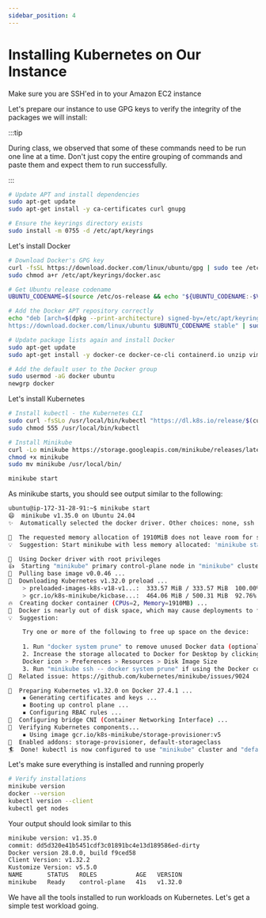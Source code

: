 ```yaml
---
sidebar_position: 4
---
```


# Installing Kubernetes on Our Instance

Make sure you are SSH'ed in to your Amazon EC2 instance

Let's prepare our instance to use GPG keys to verify the integrity of the packages we will install:

:::tip

During class, we observed that some of these commands need to be run one line at a time. Don't just copy the entire grouping of commands and paste them and expect them to run successfully.

:::

```bash
# Update APT and install dependencies
sudo apt-get update
sudo apt-get install -y ca-certificates curl gnupg

# Ensure the keyrings directory exists
sudo install -m 0755 -d /etc/apt/keyrings
```

Let's install Docker
```bash
# Download Docker's GPG key
curl -fsSL https://download.docker.com/linux/ubuntu/gpg | sudo tee /etc/apt/keyrings/docker.asc > /dev/null
sudo chmod a+r /etc/apt/keyrings/docker.asc

# Get Ubuntu release codename
UBUNTU_CODENAME=$(source /etc/os-release && echo "${UBUNTU_CODENAME:-$VERSION_CODENAME}")

# Add the Docker APT repository correctly
echo "deb [arch=$(dpkg --print-architecture) signed-by=/etc/apt/keyrings/docker.asc] \
https://download.docker.com/linux/ubuntu $UBUNTU_CODENAME stable" | sudo tee /etc/apt/sources.list.d/docker.list > /dev/null

# Update package lists again and install Docker
sudo apt-get update
sudo apt-get install -y docker-ce docker-ce-cli containerd.io unzip vim

# Add the default user to the Docker group
sudo usermod -aG docker ubuntu
newgrp docker
```
Let's install Kubernetes
```bash
# Install kubectl - the Kubernetes CLI
sudo curl -fsSLo /usr/local/bin/kubectl "https://dl.k8s.io/release/$(curl -L -s https://dl.k8s.io/release/stable.txt)/bin/linux/amd64/kubectl"
sudo chmod 555 /usr/local/bin/kubectl

# Install Minikube
curl -Lo minikube https://storage.googleapis.com/minikube/releases/latest/minikube-linux-amd64
chmod +x minikube
sudo mv minikube /usr/local/bin/

minikube start
```

As minikube starts, you should see output similar to the following:
```bash
ubuntu@ip-172-31-28-91:~$ minikube start
😄  minikube v1.35.0 on Ubuntu 24.04
✨  Automatically selected the docker driver. Other choices: none, ssh

🧯  The requested memory allocation of 1910MiB does not leave room for system overhead (total system memory: 1910MiB). You may face stability issues.
💡  Suggestion: Start minikube with less memory allocated: 'minikube start --memory=1910mb'

📌  Using Docker driver with root privileges
👍  Starting "minikube" primary control-plane node in "minikube" cluster
🚜  Pulling base image v0.0.46 ...
💾  Downloading Kubernetes v1.32.0 preload ...
    > preloaded-images-k8s-v18-v1...:  333.57 MiB / 333.57 MiB  100.00% 150.52 
    > gcr.io/k8s-minikube/kicbase...:  464.06 MiB / 500.31 MiB  92.76% 45.02 Mi
🔥  Creating docker container (CPUs=2, Memory=1910MB) ...
🧯  Docker is nearly out of disk space, which may cause deployments to fail! (90% of capacity). You can pass '--force' to skip this check.
💡  Suggestion: 

    Try one or more of the following to free up space on the device:
    
    1. Run "docker system prune" to remove unused Docker data (optionally with "-a")
    2. Increase the storage allocated to Docker for Desktop by clicking on:
    Docker icon > Preferences > Resources > Disk Image Size
    3. Run "minikube ssh -- docker system prune" if using the Docker container runtime
🍿  Related issue: https://github.com/kubernetes/minikube/issues/9024

🐳  Preparing Kubernetes v1.32.0 on Docker 27.4.1 ...
    ▪ Generating certificates and keys ...
    ▪ Booting up control plane ...
    ▪ Configuring RBAC rules ...
🔗  Configuring bridge CNI (Container Networking Interface) ...
🔎  Verifying Kubernetes components...
    ▪ Using image gcr.io/k8s-minikube/storage-provisioner:v5
🌟  Enabled addons: storage-provisioner, default-storageclass
🏄  Done! kubectl is now configured to use "minikube" cluster and "default" namespace by default
```

Let's make sure everything is installed and running properly
```bash
# Verify installations
minikube version
docker --version
kubectl version --client
kubectl get nodes
```

Your output should look similar to this
```bash
minikube version: v1.35.0
commit: dd5d320e41b5451cdf3c01891bc4e13d189586ed-dirty
Docker version 28.0.0, build f9ced58
Client Version: v1.32.2
Kustomize Version: v5.5.0
NAME       STATUS   ROLES           AGE   VERSION
minikube   Ready    control-plane   41s   v1.32.0
```

We have all the tools installed to run workloads on Kubernetes. Let's get a simple test workload going.



